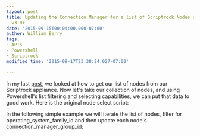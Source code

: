 ```yaml
---
layout: post
title: Updating the Connection Manager for a list of Scriptrock Nodes using Powershell
  v3.0+
date: '2015-09-15T00:04:00.000-07:00'
author: William Berry
tags:
- APIs
- Powershell
- Scriptrock
modified_time: '2015-09-17T23:38:24.027-07:00'

---
```


In my last 
[post](http://www.lucidmotions.net/2015/09/getting-node-list-from-scriptrock.html), 
we looked at how to get our list of nodes from our Scriptrock appliance.  Now 
let's take our collection of nodes, and using Powershell's list filtering and 
selecting capabilities, we can put that data to good work.  Here is the 
original node select script: 

<script src="https://gist.github.com/WilliamBerryiii/7dc2c9004647c4e486a4.js"></script> 

In the following simple example we will iterate 
the list of nodes, filter for operating_system_family_id and then update each 
node's connection_manager_group_id:

<script src="https://gist.github.com/WilliamBerryiii/9a35f1ff85620012475f.js"></script> 

